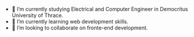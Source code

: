 

<!--
**Iostheod/Iostheod** is a ✨ _special_ ✨ repository because its `README.md` (this file) appears on your GitHub profile.

Here are some ideas to get you started:
-->

- 🔭 I’m currently studying Electrical and Computer Engineer in Democritus University of Thrace.
- 🌱 I’m currently learning web development skills.
- 👯 I’m looking to collaborate on fronte-end development.

